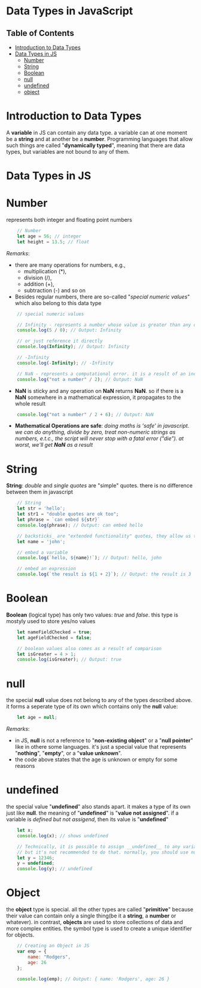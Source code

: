 # Data Types in JavaScript

## Table of Contents
- [Introduction to Data Types](#Introduction-to-Data-Types)
- [Data Types in JS](#Data-Types-in-JS)
    - [Number](#Number)
    - [String](#String)
    - [Boolean](#Boolean)
    - [null](#null)
    - [undefined](#undefined)
    - [object](#Object)

# Introduction to Data Types
A __variable__ in JS can contain any data type. a variable can at one moment be a __string__ and at another be a __number__. Programming languages that allow such things are called "__dynamically typed__", meaning that there are data types, but variables are not bound to any of them.

# Data Types in JS
# Number
represents both integer and floating point numbers
```js
    // Number
    let age = 56; // integer
    let height = 13.5; // float
```
_Remarks_:
* there are many operations for numbers, e.g., 
    - multiplication (*), 
    - division (/), 
    - addition (+), 
    - subtraction (-) and so on
* Besides regular numbers, there are so-called "_special numeric values_" which also belong to this data type
```js
    // special numeric values

    // Infinity - represents a number whose value is greater than any other number.  we can get as a result of division by zero
    console.log(5 / 0); // Output: Infinity

    // or just reference it directly
    console.log(Infinity); // Output: Infinity

    // -Infinity
    console.log(-Infinity); // -Infinity

    // NaN - represents a computational error. it is a result of an incorrect or undefined mathematical operation, for instance
    console.log("not a number" / 2); // Output: NaN
```
* __NaN__ is sticky and any operation on __NaN__ returns __NaN__. so if there is a __NaN__ somewhere in a mathematical expression, it propagates to the whole result
```js
    console.log("not a number" / 2 + 6); // Output: NaN
```
* __Mathematical Operations are safe__: _doing maths is 'safe' in javascript. we can do anything, divide by zero, treat non-numeric strings as numbers, e.t.c., the script will never stop with a fatal error ("die"). at worst, we'll get __NaN__ as a result_

# String
__String__: _double_ and _single quotes_ are "simple" quotes. there is no difference between them in javascript
```js
    // String
    let str = 'hello';
    let str1 = "double quotes are ok too";
    let phrase = `can embed ${str}`
    console.log(phrase); // Output: can embed hello

    // backsticks_ are "extended functionality" quotes, they allow us to embed variables and expressions into a string by wrapping them in ${...}, for example:
    let name = 'john';

    // embed a variable
    console.log(`hello, ${name}!`); // Output: hello, john

    // embed an expression
    console.log(`the result is ${1 + 2}`); // Output: the result is 3
```
# Boolean
__Boolean__ (logical type) has only two values: _true_ and _false_. this type is mostyly used to store yes/no values
```js
    let nameFieldChecked = true;
    let ageFieldChecked = false;

    // boolean values also comes as a result of comparison
    let isGreater = 4 > 1;
    console.log(isGreater); // Output: true
```

# null
the special __null__ value does not belong to any of the types described above. it forms a seperate type of its own which contains only the __null__ value:
```js
    let age = null;
```
_Remarks_:
* in JS, __null__ is not a reference to "__non-existing object__" or a "__null pointer__" like in othere some languages. it's just a special value that represents "__nothing__", "__empty__", or a "__value unknown__". 
* the code above states that the age is unknown or empty for some reasons 
# undefined
the special value "__undefined__" also stands apart. it makes a type of its own just like __null__. the meaning of "__undefined__" is "__value not assigned__". if a variable is _defined but not assigend_, then its value is "__undefined__"
```js
    let x;
    console.log(x); // shows undefined

    // Technically, it is possible to assign __undefined__ to any variable:
    // but it's not recommended to do that. normally, you should use null to assign an "empty" or "unknown" value to a variable. and we use "undefined" for checks like seeing if a variable has ben assigned.
    let y = 12346;
    y = undefined;
    console.log(y); // undefined
```
# Object
the __object__ type is special. all the other types are called "__primitive__" because their value can contain only a single thing(be it a __string__, a __number__ or whatever). in contrast, __objects__ are used to store collections of data and more complex entities. the symbol type is used to create a unique identifier for objects.
```js
    // Creating an Object in JS
    var emp = {
        name: "Rodgers",
        age: 26
    };

    console.log(emp); // Output: { name: 'Rodgers', age: 26 }
```